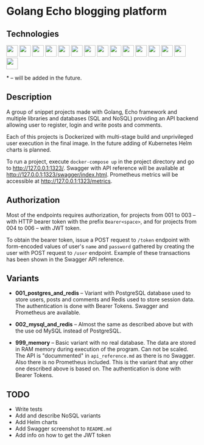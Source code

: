 Golang Echo blogging platform
=============================

Technologies
------------

<img src="https://img.shields.io/static/v1?label=&message=Docker&color=99E7FF&style=flat" height="30"/> <img src="https://img.shields.io/static/v1?label=&message=Docker-compose&color=E6E6E6&style=flat" height="30"/> <img src="https://img.shields.io/static/v1?label=&message=Golang&color=99FFF5&style=flat" height="30"/> <img src="https://img.shields.io/static/v1?label=&message=Echo%20framework&color=99EEFF&style=flat" height="30"/> <img src="https://img.shields.io/static/v1?label=&message=GORM&color=CCCCCC&style=flat" height="30"/> <img src="https://img.shields.io/static/v1?label=&message=PostgreSQL&color=99D6FF&style=flat" height="30"/> <img src="https://img.shields.io/static/v1?label=&message=MySQL&color=99D3FF&style=flat" height="30"/> <img src="https://img.shields.io/static/v1?label=&message=Redis&color=FFA099&style=flat" height="30"/> <img src="https://img.shields.io/static/v1?label=&message=MongoDB*&color=A2FF99&style=flat" height="30"/> <img src="https://img.shields.io/static/v1?label=&message=Cassandra*&color=99DFFF&style=flat" height="30"/> <img src="https://img.shields.io/static/v1?label=&message=ScyllaDB*&color=99F1FF&style=flat" height="30"/> <img src="https://img.shields.io/static/v1?label=&message=Prometheus&color=FFAD99&style=flat" height="30"/> <img src="https://img.shields.io/static/v1?label=&message=Swagger&color=9EFF99&style=flat" height="30"/> <img src="https://img.shields.io/static/v1?label=&message=Kubernetes*&color=99BEFF&style=flat" height="30"/> <img src="https://img.shields.io/static/v1?label=&message=Helm*&color=99BEFF&style=flat" height="30"/>

\* – will be added in the future.

Description
-----------

A group of snippet projects made with Golang, Echo framework and multiple libraries and databases (SQL and NoSQL)
providing an API backend allowing user to register, login and write posts and comments.

Each of this projects is Dockerized with multi-stage build and unprivileged user execution in the final image. In the
future adding of Kubernetes Helm charts is planned.

To run a project, execute `docker-compose up` in the project directory and go to http://127.0.0.1:1323/. Swagger with
API reference will be available at http://127.0.0.1:1323/swagger/index.html. Prometheus metrics will be accessible at
http://127.0.0.1:1323/metrics.

Authorization
-------------

Most of the endpoints requires authorization, for projects from 001 to 003 – with HTTP bearer token with the prefix
`Bearer<space>`, and for projects from 004 to 006 – with JWT token.

To obtain the bearer token, issue a POST request to `/token` endpoint with form-encoded values of user's `name` and
`password` gathered by creating the user with POST request to `/user` endpoint. Example of these transactions has been
shown in the Swagger API reference.

Variants
--------

- **001_postgres_and_redis** – Variant with PostgreSQL database used to store users, posts and comments and Redis used
to store session data. The authentication is done with Bearer Tokens. Swagger and Prometheus are available.

- **002_mysql_and_redis** – Almost the same as described above but with the use od MySQL instead of PostgreSQL.

- **999_memory** – Basic variant with no real database. The data are stored in RAM memory during execution of the
program. Can not be scaled. The API is "docummented" in `api_reference.md` as there is no Swagger. Also there is no
Prometheus included. This is the variant that any other one described above is based on. The authentication is done with
Bearer Tokens.

TODO
----

- Write tests
- Add and describe NoSQL variants
- Add Helm charts
- Add Swagger screenshot to `README.md`
- Add info on how to get the JWT token
